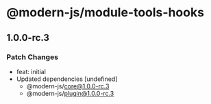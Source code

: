 # @modern-js/module-tools-hooks

## 1.0.0-rc.3
### Patch Changes

- feat: initial
- Updated dependencies [undefined]
  - @modern-js/core@1.0.0-rc.3
  - @modern-js/plugin@1.0.0-rc.3
